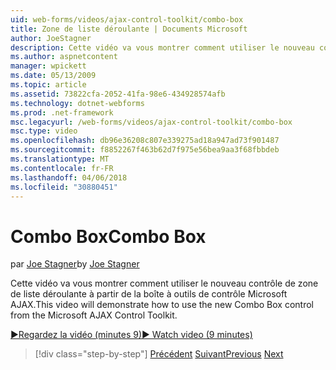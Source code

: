 ```yaml
---
uid: web-forms/videos/ajax-control-toolkit/combo-box
title: Zone de liste déroulante | Documents Microsoft
author: JoeStagner
description: Cette vidéo va vous montrer comment utiliser le nouveau contrôle de zone de liste déroulante à partir de la boîte à outils de contrôle Microsoft AJAX.
ms.author: aspnetcontent
manager: wpickett
ms.date: 05/13/2009
ms.topic: article
ms.assetid: 73822cfa-2052-41fa-98e6-434928574afb
ms.technology: dotnet-webforms
ms.prod: .net-framework
msc.legacyurl: /web-forms/videos/ajax-control-toolkit/combo-box
msc.type: video
ms.openlocfilehash: db96e36208c807e339275ad18a947ad73f901487
ms.sourcegitcommit: f8852267f463b62d7f975e56bea9aa3f68fbbdeb
ms.translationtype: MT
ms.contentlocale: fr-FR
ms.lasthandoff: 04/06/2018
ms.locfileid: "30880451"
---
```

<a name="combo-box"></a><span data-ttu-id="6c081-103">Combo Box</span><span class="sxs-lookup"><span data-stu-id="6c081-103">Combo Box</span></span>
====================
<span data-ttu-id="6c081-104">par [Joe Stagner](https://github.com/JoeStagner)</span><span class="sxs-lookup"><span data-stu-id="6c081-104">by [Joe Stagner](https://github.com/JoeStagner)</span></span>

<span data-ttu-id="6c081-105">Cette vidéo va vous montrer comment utiliser le nouveau contrôle de zone de liste déroulante à partir de la boîte à outils de contrôle Microsoft AJAX.</span><span class="sxs-lookup"><span data-stu-id="6c081-105">This video will demonstrate how to use the new Combo Box control from the Microsoft AJAX Control Toolkit.</span></span>

[<span data-ttu-id="6c081-106">&#9654;Regardez la vidéo (minutes 9)</span><span class="sxs-lookup"><span data-stu-id="6c081-106">&#9654; Watch video (9 minutes)</span></span>](https://channel9.msdn.com/Blogs/ASP-NET-Site-Videos/combo-box)

> [!div class="step-by-step"]
> <span data-ttu-id="6c081-107">[Précédent](color-picker.md)
> [Suivant](editor-control.md)</span><span class="sxs-lookup"><span data-stu-id="6c081-107">[Previous](color-picker.md)
[Next](editor-control.md)</span></span>
